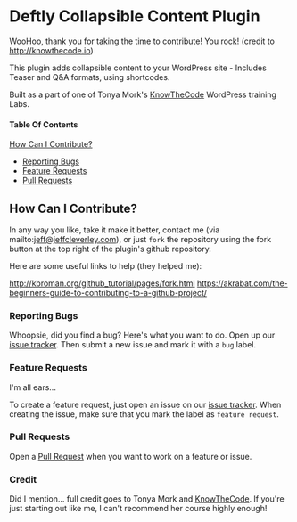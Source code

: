 # Deftly Collapsible Content Plugin

WooHoo, thank you for taking the time to contribute! You rock! (credit to http://knowthecode.io)

This plugin adds collapsible content to your WordPress site - Includes Teaser and Q&A formats, using shortcodes.

Built as a part of one of Tonya Mork's [KnowTheCode](https://knowthecode.io) WordPress training Labs. 

#### Table Of Contents

[How Can I Contribute?](#how-can-i-contribute)
  * [Reporting Bugs](#reporting-bugs)
  * [Feature Requests](#feature-requests)
  * [Pull Requests](#merge-requests)

## How Can I Contribute?

In any way you like, take it make it better, contact me (via mailto:jeff@jeffcleverley.com), or just `fork` the repository using the fork button at the top right of the plugin's github repository.

Here are some useful links to help (they helped me):

http://kbroman.org/github_tutorial/pages/fork.html
https://akrabat.com/the-beginners-guide-to-contributing-to-a-github-project/

### Reporting Bugs

Whoopsie, did you find a bug? Here's what you want to do. Open up our [issue tracker](https://github.com/JeffCleverley/CollapsibleContent/issues).  Then submit a new issue and mark it with a `bug` label.  

### Feature Requests

I'm all ears...

To create a feature request, just open an issue on our [issue tracker](https://github.com/JeffCleverley/CollapsibleContent/issues).  When creating the issue, make sure that you mark the label as `feature request`.  

### Pull Requests

Open a [Pull Request](https://github.com/JeffCleverley/CollapsibleContent/issues) when you want to work on a feature or issue.

### Credit

Did I mention... full credit goes to Tonya Mork and [KnowTheCode](https://knowthecode.io). If you're just starting out like me, I can't recommend her course highly enough!
